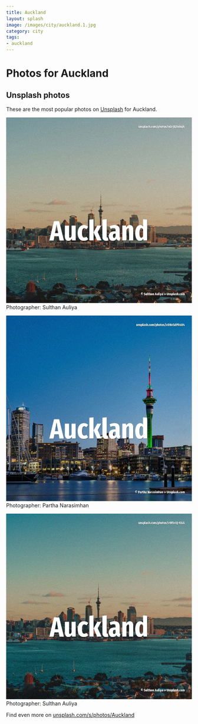```yaml
---
title: Auckland
layout: splash
image: /images/city/auckland.1.jpg
category: city
tags:
- auckland
---
```

# Photos for Auckland
 
## Unsplash photos
These are the most popular photos on [Unsplash](https://unsplash.com) for Auckland.
 
![Auckland](/images/city/auckland.1.jpg)
Photographer:  Sulthan Auliya
 
![Auckland](/images/city/auckland.2.jpg)
Photographer:  Partha Narasimhan
 
![Auckland](/images/city/auckland.3.jpg)
Photographer:  Sulthan Auliya
 
Find even more on [unsplash.com/s/photos/Auckland](https://unsplash.com/s/photos/Auckland)
 
